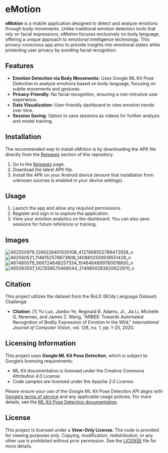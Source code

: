 # eMotion

**eMotion** is a mobile application designed to detect and analyze emotions through body movements. Unlike traditional emotion detection tools that rely on facial expressions, *eMotion* focuses exclusively on body language, offering a unique approach to emotional intelligence technology. This privacy-conscious app aims to provide insights into emotional states while protecting user privacy by avoiding facial recognition.

## Features

- **Emotion Detection via Body Movements**: Uses Google ML Kit Pose Detection to analyze emotions based on body language, focusing on subtle movements and gestures.
- **Privacy-Friendly**: No facial recognition, ensuring a non-intrusive user experience.
- **Data Visualization**: User-friendly dashboard to view emotion trends over time.
- **Session Saving**: Option to save sessions as videos for further analysis and model training.

## Installation

The recommended way to install *eMotion* is by downloading the APK file directly from the [Releases](https://github.com/yourusername/eMotion/releases) section of this repository.

1. Go to the [Releases](https://github.com/yourusername/eMotion/releases) page.
2. Download the latest APK file.
3. Install the APK on your Android device (ensure that installation from unknown sources is enabled in your device settings).

## Usage

1. Launch the app and allow any required permissions.
2. Register and sign in to explore the application.
3. View your emotion analytics on the dashboard. You can also save sessions for future reference or training.

## Images

![462550979_1299228401530108_4127669552789472928_n](https://github.com/user-attachments/assets/43e9c8cd-352f-4150-9911-169892cf5a64)
![462560521_1146152576873808_1408802509518551428_n](https://github.com/user-attachments/assets/2ce0cb7c-66df-4c94-87d7-145b676146c2)
![467480079_906724648257334_1046464899780018800_n](https://github.com/user-attachments/assets/9f10c7da-cefe-45ed-8a28-70502209ae17)
![465083507_1421558575468044_2149800283820622970_n](https://github.com/user-attachments/assets/8c79f153-cec8-4e9a-91e7-a40f73655dd9)


## Citation

This project utilizes the dataset from the BoLD (BOdy Language Dataset) Challenge:
- **Citation**: [1] Yu Luo, Jianbo Ye, Reginald B. Adams, Jr., Jia Li, Michelle G. Newman, and James Z. Wang, "ARBEE: Towards Automated Recognition of Bodily Expression of Emotion In the Wild," *International Journal of Computer Vision*, vol. 128, no. 1, pp. 1-25, 2020.

## Licensing Information

This project uses **Google ML Kit Pose Detection**, which is subject to Google’s licensing requirements:
- ML Kit documentation is licensed under the Creative Commons Attribution 4.0 License.
- Code samples are licensed under the Apache 2.0 License.

Please ensure your use of the Google ML Kit Pose Detection API aligns with [Google’s terms of service](https://developers.google.com/terms) and any applicable usage policies. For more details, see the [ML Kit Pose Detection documentation](https://developers.google.com/ml-kit/vision/pose-detection).

## License

This project is licensed under a **View-Only License**. The code is provided for viewing purposes only. Copying, modification, redistribution, or any other use is prohibited without prior permission. See the [LICENSE](./LICENSE) file for more details.
